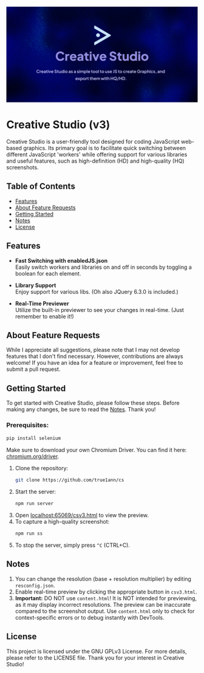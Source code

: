 <p align="center">
    <img src="cs-banner.png" alt="CS Banner" />
</p>


# Creative Studio (v3)

Creative Studio is a user-friendly tool designed for coding JavaScript web-based graphics. Its primary goal is to facilitate quick switching between different JavaScript 'workers' while offering support for various libraries and useful features, such as high-definition (HD) and high-quality (HQ) screenshots.

## Table of Contents
- [Features](#features)
- [About Feature Requests](#about-feature-requests)
- [Getting Started](#getting-started)
- [Notes](#notes)
- [License](#license)

## Features

- **Fast Switching with enabledJS.json**  
  Easily switch workers and libraries on and off in seconds by toggling a boolean for each element.

- **Library Support**  
  Enjoy support for various libs. (Oh also JQuery 6.3.0 is included.)

- **Real-Time Previewer**  
  Utilize the built-in previewer to see your changes in real-time. (Just remember to enable it!)

## About Feature Requests

While I appreciate all suggestions, please note that I may not develop features that I don't find necessary. However, contributions are always welcome! If you have an idea for a feature or improvement, feel free to submit a pull request.

## Getting Started

To get started with Creative Studio, please follow these steps. Before making any changes, be sure to read the [Notes](#notes). Thank you!

### Prerequisites:
```bash
pip install selenium
```
Make sure to download your own Chromium Driver. You can find it here: [chromium.org/driver](https://sites.google.com/chromium.org/driver/downloads).

1. Clone the repository: 
   ```bash
   git clone https://github.com/true1ann/cs
   ```
2. Start the server:
   ```bash
   npm run server
   ```
3. Open [localhost:65069/csv3.html](http://localhost:65069/csv3.html) to view the preview.
4. To capture a high-quality screenshot:
   ```bash
   npm run ss
   ```
5. To stop the server, simply press `^C` (CTRL+C).

## Notes

1. You can change the resolution (base + resolution multiplier) by editing `resconfig.json`.
2. Enable real-time preview by clicking the appropriate button in `csv3.html`.
3. **Important:** DO NOT use `content.html`! It is NOT intended for previewing, as it may display incorrect resolutions. The preview can be inaccurate compared to the screenshot output. Use `content.html` only to check for context-specific errors or to debug instantly with DevTools.

## License

This project is licensed under the GNU GPLv3 License. For more details, please refer to the LICENSE file. Thank you for your interest in Creative Studio!
